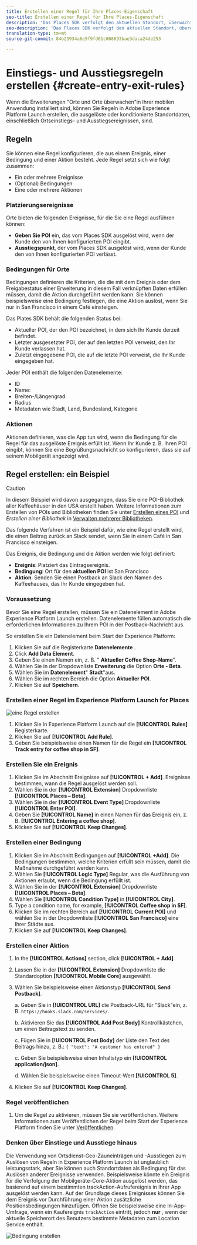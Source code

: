 ```yaml
---
title: Erstellen einer Regel für Ihre Places-Eigenschaft
seo-title: Erstellen einer Regel für Ihre Places-Eigenschaft
description: 'Das Places SDK verfolgt den aktuellen Standort, überwacht die konfigurierten POIs um den aktuellen Speicherort und verfolgt die Ein- und Ausstiegsereignisse für diese POIs. '
seo-description: 'Das Places SDK verfolgt den aktuellen Standort, überwacht die konfigurierten POIs um den aktuellen Speicherort und verfolgt die Ein- und Ausstiegsereignisse für diese POIs. '
translation-type: tm+mt
source-git-commit: 84b23934a6e9f9fd61c068693bae3daca24de253

---
```



# Einstiegs- und Ausstiegsregeln erstellen {#create-entry-exit-rules}

Wenn die Erweiterungen "Orte und Orte überwachen"in Ihrer mobilen Anwendung installiert sind, können Sie Regeln in Adobe Experience Platform Launch erstellen, die ausgelöste oder konditionierte Standortdaten, einschließlich Ortseinstiegs- und Ausstiegsereignissen, sind.

## Regeln

Sie können eine Regel konfigurieren, die aus einem Ereignis, einer Bedingung und einer Aktion besteht. Jede Regel setzt sich wie folgt zusammen:

* Ein oder mehrere Ereignisse
* (Optional) Bedingungen
* Eine oder mehrere Aktionen

### Platzierungsereignisse

Orte bieten die folgenden Ereignisse, für die Sie eine Regel ausführen können:

* **Geben Sie POI** ein, das vom Places SDK ausgelöst wird, wenn der Kunde den von Ihnen konfigurierten POI eingibt.
* **Ausstiegspunkt**, der vom Places SDK ausgelöst wird, wenn der Kunde den von Ihnen konfigurierten POI verlässt.

### Bedingungen für Orte

Bedingungen definieren die Kriterien, die die mit dem Ereignis oder dem Freigabestatus einer Erweiterung in diesem Fall verknüpften Daten erfüllen müssen, damit die Aktion durchgeführt werden kann. Sie können beispielsweise eine Bedingung festlegen, die eine Aktion auslöst, wenn Sie nur in San Francisco in einem Café einsteigen.

Das Plates SDK behält die folgenden Status bei:

* Aktueller POI, der den POI bezeichnet, in dem sich Ihr Kunde derzeit befindet.
* Letzter ausgesetzter POI, der auf den letzten POI verweist, den Ihr Kunde verlassen hat.
* Zuletzt eingegebene POI, die auf die letzte POI verweist, die Ihr Kunde eingegeben hat.

Jeder POI enthält die folgenden Datenelemente:

* ID
* Name:
* Breiten-/Längengrad
* Radius
* Metadaten wie Stadt, Land, Bundesland, Kategorie

### Aktionen

Aktionen definieren, was die App tun wird, wenn die Bedingung für die Regel für das ausgelöste Ereignis erfüllt ist. Wenn Ihr Kunde z. B. Ihren POI eingibt, können Sie eine Begrüßungsnachricht so konfigurieren, dass sie auf seinem Mobilgerät angezeigt wird.

## Regel erstellen: ein Beispiel

>[!CAUTION]
>
>In diesem Beispiel wird davon ausgegangen, dass Sie eine POI-Bibliothek aller Kaffeehäuser in den USA erstellt haben. Weitere Informationen zum Erstellen von POIs und Bibliotheken finden Sie unter [Erstellen eines POI](/help/poi-mgmt-ui/create-a-poi-ui.md) und *Erstellen einer Bibliothek* in [Verwalten mehrerer Bibliotheken](https://docs.adobe.com/content/help/en/places/using/poi-mgmt-ui/manage-libraries-in-the-places-ui.html).

Das folgende Verfahren ist ein Beispiel dafür, wie eine Regel erstellt wird, die einen Beitrag zurück an Slack sendet, wenn Sie in einem Café in San Francisco einsteigen.

Das Ereignis, die Bedingung und die Aktion werden wie folgt definiert:

* **Ereignis**: Platziert das Eintragsereignis.
* **Bedingung**: Ort für den **aktuellen POI** ist San Francisco
* **Aktion**: Senden Sie einen Postback an Slack den Namen des Kaffeehauses, das Ihr Kunde eingegeben hat.

### Voraussetzung

Bevor Sie eine Regel erstellen, müssen Sie ein Datenelement in Adobe Experience Platform Launch erstellen. Datenelemente füllen automatisch die erforderlichen Informationen zu Ihrem POI in der Postback-Nachricht aus.

So erstellen Sie ein Datenelement beim Start der Experience Platform:

1. Klicken Sie auf die Registerkarte **Datenelemente** .
2. Click **Add Data Element**.
3. Geben Sie einen Namen ein, z. B. " **Aktueller Coffee Shop-Name**".
4. Wählen Sie in der Dropdownliste **Erweiterung** die Option **Orte - Beta**.
5. Wählen Sie im **Datenelement**" **Stadt**"aus.
6. Wählen Sie im rechten Bereich die Option **Aktueller POI**.
7. Klicken Sie auf **Speichern**.

### Erstellen einer Regel im Experience Platform Launch for Places

![eine Regel erstellen](/help/assets/placesrule.png)

1. Klicken Sie in Experience Platform Launch auf die **[!UICONTROL Rules]** Registerkarte.
2. Klicken Sie auf **[!UICONTROL Add Rule]**.
3. Geben Sie beispielsweise einen Namen für die Regel ein **[!UICONTROL Track entry for coffee shop in SF]**.

### Erstellen Sie ein Ereignis

1. Klicken Sie im Abschnitt Ereignisse auf **[!UICONTROL + Add]**. Ereignisse bestimmen, wann die Regel ausgelöst werden soll.
2. Wählen Sie in der **[!UICONTROL Extension]** Dropdownliste **[!UICONTROL Places – Beta]**.
3. Wählen Sie in der **[!UICONTROL Event Type]** Dropdownliste **[!UICONTROL Enter POI]**.
4. Geben Sie **[!UICONTROL Name]** in einen Namen für das Ereignis ein, z. B. **[!UICONTROL Entering a coffee shop]**.
5. Klicken Sie auf **[!UICONTROL Keep Changes]**.

### Erstellen einer Bedingung

1. Klicken Sie im Abschnitt Bedingungen auf **[!UICONTROL +Add]**. Die Bedingungen bestimmen, welche Kriterien erfüllt sein müssen, damit die Maßnahme durchgeführt werden kann.
2. Wählen Sie **[!UICONTROL Logic Type]** Regular, was die Ausführung von Aktionen erlaubt, wenn die Bedingung erfüllt ist.
3. Wählen Sie in der **[!UICONTROL Extension]** Dropdownliste **[!UICONTROL Places – Beta]**.
4. Wählen Sie **[!UICONTROL Condition Type]** in **[!UICONTROL City]**.
5. Type a condition name, for example, **[!UICONTROL Coffee shop in SF]**.
6. Klicken Sie im rechten Bereich auf **[!UICONTROL Current POI]** und wählen Sie in der Dropdownliste **[!UICONTROL San Francisco]** eine Ihrer Städte aus.
7. Klicken Sie auf **[!UICONTROL Keep Changes]**.

### Erstellen einer Aktion

1. In the **[!UICONTROL Actions]** section, click **[!UICONTROL + Add]**.
2. Lassen Sie in der **[!UICONTROL Extension]** Dropdownliste die Standardoption **[!UICONTROL Mobile Core]** ausgewählt.
3. Wählen Sie beispielsweise einen Aktionstyp **[!UICONTROL Send Postback]**.

   a. Geben Sie in **[!UICONTROL URL]** die Postback-URL für "Slack"ein, z. B. `https://hooks.slack.com/services/`.

   b. Aktivieren Sie das **[!UICONTROL Add Post Body]** Kontrollkästchen, um einen Beitragstext zu senden.

   c. Fügen Sie in **[!UICONTROL Post Body]** der Liste den Text des Beitrags hinzu, z. B.: `{ "text": "A customer has entered" }`

   c. Geben Sie beispielsweise einen Inhaltstyp ein **[!UICONTROL application/json]**.

   d. Wählen Sie beispielsweise einen Timeout-Wert **[!UICONTROL 5]**.

4. Klicken Sie auf **[!UICONTROL Keep Changes]**.

### Regel veröffentlichen

1. Um die Regel zu aktivieren, müssen Sie sie veröffentlichen. Weitere Informationen zum Veröffentlichen der Regel beim Start der Experience Platform finden Sie unter [Veröffentlichen](https://docs.adobelaunch.com/launch-reference/publishing).

### Denken über Einstiege und Ausstiege hinaus

Die Verwendung von Ortsdienst-Geo-Zauneinträgen und -Ausstiegen zum Auslösen von Regeln in Experience Platform Launch ist unglaublich leistungsstark, aber Sie können auch Standortdaten als Bedingung für das Auslösen anderer Ereignisse verwenden. Beispielsweise könnte ein Ereignis für die Verfolgung der Mobilgeräte-Core-Aktion ausgelöst werden, das basierend auf einem bestimmten trackAction-Aufrufereignis in Ihrer App ausgelöst werden kann. Auf der Grundlage dieses Ereignisses können Sie dem Ereignis vor Durchführung einer Aktion zusätzliche Positionsbedingungen hinzufügen. Öffnen Sie beispielsweise eine In-App-Umfrage, wenn ein Kaufereignis `trackAction` eintritt, jedoch **nur** , wenn der aktuelle Speicherort des Benutzers bestimmte Metadaten zum Location Service enthält.

![Bedingung erstellen](/help/assets/places-condition.png)